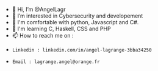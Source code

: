 - 👋 Hi, I’m @AngelLagr
- 👀 I’m interested in Cybersecurity and developement
- 🌱 I'm comfortable with python, Javascript and C#.
- 🤖 I'm learning C, Haskell, CSS and PHP
- 📫 How to reach me on :
-     Linkedin : linkedin.com/in/angel-lagrange-3bba34250
-     Email : lagrange.angel@orange.fr

<!---
AngelLagr/AngelLagr is a ✨ special ✨ repository because its `README.md` (this file) appears on your GitHub profile.
You can click the Preview link to take a look at your changes.
--->
